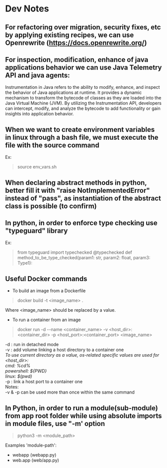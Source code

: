 # Dev Notes

## For refactoring over migration, security fixes, etc by applying existing recipes, we can use Openrewrite (https://docs.openrewrite.org/)

## For inspection, modification, enhance of java applications behavior we can use Java Telemetry API and java agents:

Instrumentation in Java refers to the ability to modify, enhance, and inspect the behavior of Java applications at runtime. 
It provides a dynamic mechanism to transform the bytecode of classes as they are loaded into the Java Virtual Machine (JVM). 
By utilizing the Instrumentation API, developers can intercept, modify, and analyze the bytecode to add functionality or gain insights into application behavior.

## When we want to create environment variables in linux through a bash file, we must execute the file with the source command

Ex:
> source env_vars.sh

## When declaring abstract methods in python, better fill it with "raise NotImplementedError" instead of "pass", as instantiation of the abstract class is possible (to confirm)

## In python, in order to enforce type checking use "typeguard" library

Ex:
> from typeguard import typechecked
> @typechecked
>    def method_to_be_type_checked(param1: str, param2: float, param3: Type1):

## Useful Docker commands

- To build an image from a Dockerfile

> docker build -t <image_name> .

Where <image_name> should be replaced by a value.

- To run a container from an image

> docker run -d --name <container_name> -v <host_dir>:<container_dir> -p <host_port>:<container_port> <image_name>

-d : run in detached mode  
-v : add volume linking a host directory to a container one  
*To use current directory as a value, os-related specific values are used for <host_dir>:  
cmd: %cd%  
powershell: ${PWD}  
linux: $(pwd)*  
-p : link a host port to a container one  
Notes:  
-v & -p can be used more than once within the same command  

## In Python, in order to run a module(sub-module) from app root folder while using absolute imports in module files, use "-m' option

> python3 -m <module_path>

Examples 'module-path':
- webapp (webapp.py)
- web.app (web/app.py)
